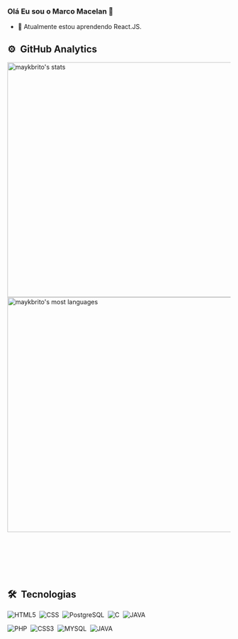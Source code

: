 ### Olá  Eu sou o Marco Macelan 👋
- 🌱 Atualmente estou aprendendo React.JS.

## ⚙️ &nbsp;GitHub Analytics

<p align="left">
<img width="530em" src="https://github-readme-stats.vercel.app/api?username=macelandev&show_icons=true&theme=vision-friendly-dark" alt="maykbrito's stats"/>
<img width="530em" src="https://github-readme-stats.vercel.app/api/top-langs/?username=macelandev&layout=compact&theme=vision-friendly-dark" alt="maykbrito's most languages"/>
</p>
<br><br>
  

<br><br>
## 🛠 &nbsp;Tecnologias
![HTML5](https://img.shields.io/badge/HTML5-E34F26?style=for-the-badge&logo=html5&logoColor=white)&nbsp;
![CSS](https://img.shields.io/badge/CSS-239120?&style=for-the-badge&logo=css3&logoColor=white)&nbsp;
![PostgreSQL](https://img.shields.io/badge/PostgreSQL-316192?style=for-the-badge&logo=postgresql&logoColor=white)&nbsp;
![C](https://img.shields.io/badge/C-00599C?style=for-the-badge&logo=c&logoColor=white)&nbsp;
![JAVA](https://img.shields.io/badge/Java-ED8B00?style=for-the-badge&logo=java&logoColor=white)&nbsp;



![PHP](https://img.shields.io/badge/PHP-777BB4?style=for-the-badge&logo=php&logoColor=white)&nbsp;
![CSS3](https://img.shields.io/badge/CSS3-1572B6?style=for-the-badge&logo=css3&logoColor=white)&nbsp;
![MYSQL](https://img.shields.io/badge/MySQL-00000F?style=for-the-badge&logo=mysql&logoColor=white)&nbsp;
![JAVA](https://img.shields.io/badge/Java-ED8B00?style=for-the-badge&logo=java&logoColor=white)&nbsp;


<br><br>
<br><br>

